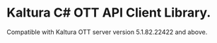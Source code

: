 # Kaltura C# OTT API Client Library.
Compatible with Kaltura OTT server version 5.1.82.22422 and above.
